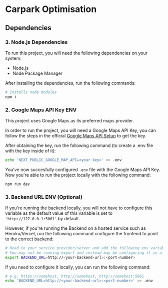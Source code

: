 # Carpark Optimisation

## Dependencies

### 3. Node.js Dependencies
To run this project, you will need the following dependencies on your system:
- Node.js 
- Node Package Manager

After installing the dependencies, run the following commands:
```sh
# Installs node modules
npm i
```

### 2. Google Maps API Key ENV
This project uses Google Maps as its preferred maps provider.

In order to run the project, you will need a Google Maps API Key, you can follow
the steps in the official [Google Maps API Setup](https://developers.google.com/maps/documentation/javascript/get-api-key) to get the key.

After obtaining the key, run the following command (to create a .env file with
the key inside of it):
```sh
echo 'NEXT_PUBLIC_GOOGLE_MAP_API=<your key>' >> .env
```

You've now succesfully configured `.env` file with the Google Maps API Key.
Now you're able to run the project locally with the following command:

```sh
npm run dev
```

### 3. Backend URL ENV (Optional)
If you're running the [backend](https://github.com/carpark-optimisation/optimisation-model) locally,
you will not have to configure this variable as the default value of this
variable is set to `'http://127.0.0.1:5061'` by default.

However, if you're running the Backend on a hosted service such as
Heroku/Vercel, run the following command configure the frontend to point to the
correct backend:
```sh
# Head to your service provider/server and add the following env variable
# You may not be running export and instead may be configuring it in a Web GUI
export BACKEND_URL=http://<your-backend-url>:<port-number>
```

If you need to configure it locally, you can run the following command:
```sh
# e.g. https://somehost, http://somehost, http://somehost:5061
echo 'BACKEND_URL=http://<your-backend-url>:<port-number>' >> .env
```
